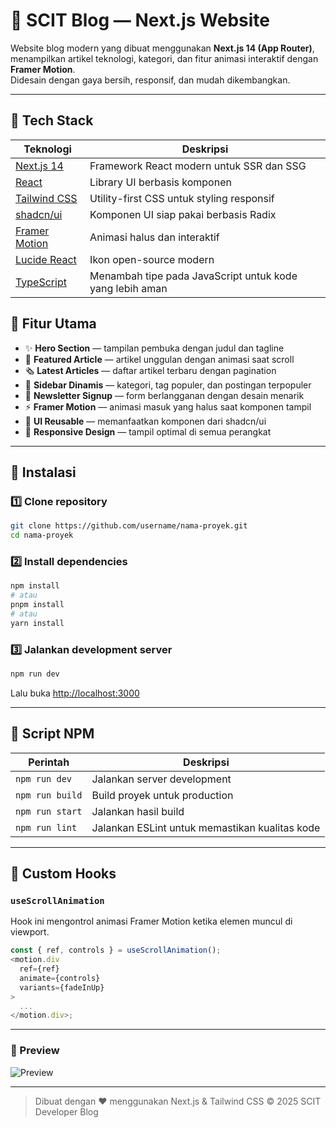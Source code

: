 # 🧠 SCIT Blog — Next.js Website

Website blog modern yang dibuat menggunakan **Next.js 14 (App Router)**, menampilkan artikel teknologi, kategori, dan fitur animasi interaktif dengan **Framer Motion**.  
Didesain dengan gaya bersih, responsif, dan mudah dikembangkan.

---

## 🚀 Tech Stack

| Teknologi                                       | Deskripsi                                                |
| ----------------------------------------------- | -------------------------------------------------------- |
| [Next.js 14](https://nextjs.org/)               | Framework React modern untuk SSR dan SSG                 |
| [React](https://react.dev/)                     | Library UI berbasis komponen                             |
| [Tailwind CSS](https://tailwindcss.com/)        | Utility-first CSS untuk styling responsif                |
| [shadcn/ui](https://ui.shadcn.com/)             | Komponen UI siap pakai berbasis Radix                    |
| [Framer Motion](https://www.framer.com/motion/) | Animasi halus dan interaktif                             |
| [Lucide React](https://lucide.dev/)             | Ikon open-source modern                                  |
| [TypeScript](https://www.typescriptlang.org/)   | Menambah tipe pada JavaScript untuk kode yang lebih aman |

<!-- ---

## 📁 Struktur Folder

```bash
src/
├── app/
│   ├── layout.tsx            # Root layout
│   ├── page.tsx              # Halaman utama
│   └── blog/
│       ├── page.tsx          # Halaman daftar blog
│       └── [slug]/page.tsx   # Halaman detail artikel
│
├── components/
│   ├── ui/                   # Komponen dari shadcn/ui
│   ├── hero-section.tsx      # Hero banner
│   ├── blog/
│   │   ├── featured-post-section.tsx
│   │   ├── latest-articles.tsx
│   │   ├── blog-sidebar.tsx
│   │   └── contribute-cta.tsx
│
├── constants/
│   └── blogs.ts              # Data dummy artikel, kategori, tag
│
├── lib/
│   └── hooks/
│       └── use-scroll-animation.ts  # Custom hook Framer Motion
│
└── styles/
    └── globals.css           # Global Tailwind CSS
```

--- -->

## 🧩 Fitur Utama

- ✨ **Hero Section** — tampilan pembuka dengan judul dan tagline
- 📰 **Featured Article** — artikel unggulan dengan animasi saat scroll
- 🗞️ **Latest Articles** — daftar artikel terbaru dengan pagination
- 🧭 **Sidebar Dinamis** — kategori, tag populer, dan postingan terpopuler
- 💌 **Newsletter Signup** — form berlangganan dengan desain menarik
- ⚡ **Framer Motion** — animasi masuk yang halus saat komponen tampil
- 🌙 **UI Reusable** — memanfaatkan komponen dari shadcn/ui
- 📱 **Responsive Design** — tampil optimal di semua perangkat

---

## 🧠 Instalasi

### 1️⃣ Clone repository

```bash
git clone https://github.com/username/nama-proyek.git
cd nama-proyek
```

### 2️⃣ Install dependencies

```bash
npm install
# atau
pnpm install
# atau
yarn install
```

### 3️⃣ Jalankan development server

```bash
npm run dev
```

Lalu buka [http://localhost:3000](http://localhost:3000)

---

## 🧰 Script NPM

| Perintah        | Deskripsi                                      |
| --------------- | ---------------------------------------------- |
| `npm run dev`   | Jalankan server development                    |
| `npm run build` | Build proyek untuk production                  |
| `npm run start` | Jalankan hasil build                           |
| `npm run lint`  | Jalankan ESLint untuk memastikan kualitas kode |

---

## 🧮 Custom Hooks

### `useScrollAnimation`

Hook ini mengontrol animasi Framer Motion ketika elemen muncul di viewport.

```ts
const { ref, controls } = useScrollAnimation();
<motion.div
  ref={ref}
  animate={controls}
  variants={fadeInUp}
>
  ...
</motion.div>;
```

---

<!-- ## 🧑‍💻 Kontributor

| Nama                | Peran              |
| ------------------- | ------------------ |
| Ahmad Zidni Hidayat | Frontend Developer |
| SCIT Developer Team | UI/UX & Content    |

--- -->

<!-- ## 📄 Lisensi

Proyek ini dilisensikan di bawah **MIT License** — silakan digunakan dan dimodifikasi dengan bebas.

--- -->

### 🌟 Preview

![Preview](public/preview.png)

---

> Dibuat dengan ❤️ menggunakan Next.js & Tailwind CSS
> © 2025 SCIT Developer Blog
